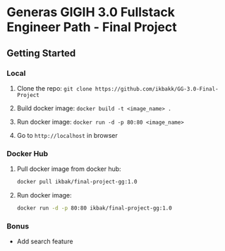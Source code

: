 # Generas GIGIH 3.0 Fullstack Engineer Path - Final Project

## Getting Started

### Local

1. Clone the repo:
   `git clone https://github.com/ikbakk/GG-3.0-Final-Project`

2. Build docker image:
   `docker build -t <image_name> .`

3. Run docker image:
   `docker run -d -p 80:80 <image_name>`

4. Go to `http://localhost` in browser

### Docker Hub

1. Pull docker image from docker hub:
   ```sh
   docker pull ikbak/final-project-gg:1.0
   ```
2. Run docker image:
   ```sh
   docker run -d -p 80:80 ikbak/final-project-gg:1.0
   ```

### Bonus

- Add search feature
